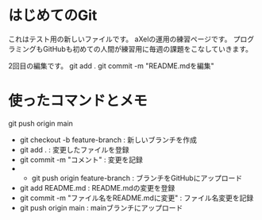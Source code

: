 # はじめてのGit
これはテスト用の新しいファイルです。
aXelの運用の練習ページです。
プログラミングもGitHubも初めての人間が練習用に毎週の課題をこなしていきます。

2回目の編集です。
git add .
git commit -m "README.mdを編集"

# 使ったコマンドとメモ


git push origin main
- git checkout -b feature-branch : 新しいブランチを作成
- git add . : 変更したファイルを登録 
- git commit -m "コメント" : 変更を記録 
- - git push origin feature-branch : ブランチをGitHubにアップロード 
- git add README.md : README.mdの変更を登録 
- git commit -m "ファイル名をREADME.mdに変更" : ファイル名変更を記録 
- git push origin main : mainブランチにアップロード
